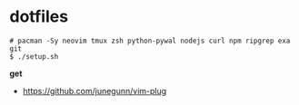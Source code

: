 # dotfiles

```
# pacman -Sy neovim tmux zsh python-pywal nodejs curl npm ripgrep exa git
$ ./setup.sh
```

__get__
- https://github.com/junegunn/vim-plug
